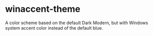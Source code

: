 # winaccent-theme

A color scheme based on the default Dark Modern, but with Windows system accent color instead of the default blue.